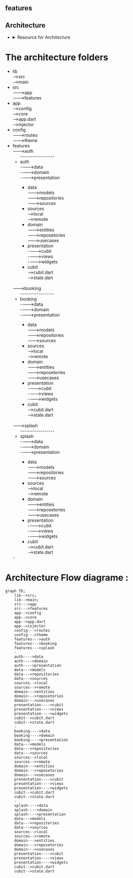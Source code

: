 


## features

## Architecture

- <details><summary>Resource for Architecture </summary>
   - <a href="https://devmuaz.medium.com/flutter-clean-architecture-series-part-1-d2d4c2e75c47" > clean architecture article</a>
  
  -

<p>

</p>
</details>

# The architecture folders 
<p>
<ul>
  <li> lib<br>-->src<br>
       -->main</li>
      <li>src<br>--->app<br>--->features</li>
     <li> app<br>-->config<br>-->core<br> -->app.dart<br> -->injector</li>
     <li> config<br>--->routes<br>--->theme</li>
     <li> features<br>--->auth<ul> -----------------
      <li>auth<br>---->data<br>---->domain<br>---->presentation</li>
     <ul><li> data<br>--->models<br>--->repositories<br>--->sources</li>
     <li> sources<br>-->local<br>-->remote</li>
     <li> domain<br>--->entities<br>--->reposetories<br>--->usecases</li>
     <li> presentation<br>---->cubit<br>---->views<br>---->widgets</li>
        <li>cubit<br>-->cubit.dart<br>-->state.dart</li></ul>
        </ul> <br>--->booking<ul> -----------------
      <li>booking<br>---->data<br>---->domain<br>---->presentation</li>
     <ul><li> data<br>--->models<br>--->repositories<br>--->sources</li>
     <li> sources<br>-->local<br>-->remote</li>
     <li> domain<br>--->entities<br>--->reposetories<br>--->usecases</li>
     <li> presentation<br>---->cubit<br>---->views<br>---->widgets</li>
        <li>cubit<br>-->cubit.dart<br>-->state.dart</li></ul>
        </ul> <br> --->splash<ul> -----------------
      <li>splash<br>---->data<br>---->domain<br>---->presentation</li>
     <ul><li> data<br>--->models<br>--->repositories<br>--->sources</li>
     <li> sources<br>-->local<br>-->remote</li>
     <li> domain<br>--->entities<br>--->reposetories<br>--->usecases</li>
     <li> presentation<br>---->cubit<br>---->views<br>---->widgets</li>
        <li>cubit<br>-->cubit.dart<br>-->state.dart</li></ul>
        </ul> </li>
   -
   
</ul>
 


# Architecture Flow diagrame :

```mermaid
graph TD;
    lib-->src;
    lib-->main;
    src--->app
    src--->features
    app-->config
    app-->core
    app-->app.dart
    app-->injector
    config--->routes
    config--->theme
    features--->auth
    features--->booking
    features--->splash
    -
    auth---->data
    auth---->domain
    auth---->presentation
    data--->models
    data--->repositories
    data--->sources
    sources-->local
    sources-->remote
    domain--->entities
    domain--->reposetories
    domain--->usecases
    presentation---->cubit
    presentation---->views
    presentation---->widgets
    cubit-->cubit.dart
    cubit-->state.dart
    -
    booking---->data
    booking---->domain
    booking---->presentation
    data--->models
    data--->repositories
    data--->sources
    sources-->local
    sources-->remote
    domain--->entities
    domain--->reposetories
    domain--->usecases
    presentation---->cubit
    presentation---->views
    presentation---->widgets
    cubit-->cubit.dart
    cubit-->state.dart
    -
    splash---->data
    splash---->domain
    splash---->presentation
    data--->models
    data--->repositories
    data--->sources
    sources-->local
    sources-->remote
    domain--->entities
    domain--->reposetories
    domain--->usecases
    presentation---->cubit
    presentation---->views
    presentation---->widgets
    cubit-->cubit.dart
    cubit-->state.dart
    
     
```


